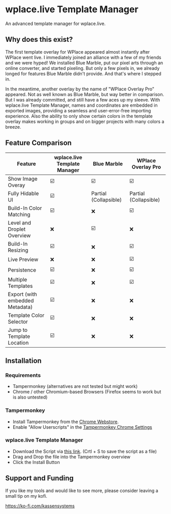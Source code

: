 # wplace.live Template Manager

An advanced template manager for wplace.live.

## Why does this exist?

The first template overlay for WPlace appeared almost instantly after WPlace went live. 
I immediately joined an alliance with a few of my friends and we were hyped! 
We installed Blue Marble, put our pixel arts through an online converter, and started pixeling.
But only a few pixels in, we already longed for features Blue Marble didn't provide. And that's where I stepped in.

In the meantime, another overlay by the name of "WPlace Overlay Pro" appeared. Not as well known as Blue Marble,
but way better in comparison. But I was already committed, and still have a few aces up my sleeve.
With wplace.live Template Manager, names and coordinates are embedded in exported images, providing a seamless and
user-error-free importing experience. Also the ability to only show certain colors in the template overlay makes
working in groups and on bigger projects with many colors a breeze.

## Feature Comparison

| Feature                         | wplace.live Template Manager | Blue Marble           | WPlace Overlay Pro   |
|---------------------------------|------------------------------|-----------------------|----------------------|
| Show Image Overay               | ☑️                           | ☑️                    | ☑️                   |
| Fully Hidable UI                | ☑️                           | Partial (Collapsible) | Partial (Collapsible) |
| Build-In Color Matching         | ☑️                           | ❌                     | ☑️                   |
| Level and Droplet Overview      | ❌                            | ☑️                    | ❌                    |
| Build-In Resizing               | ☑️                           | ❌                     | ☑️                   |
| Live Preview                    | ❌                            | ❌                     | ☑️                   |
| Persistence                     | ☑️                           | ❌                     | ☑️                   |
| Multiple Templates              | ☑️                           | ❌                     | ☑️                   |
| Export (with embedded Metadata) | ☑️                           | ❌                     | ❌                    |
| Template Color Selector         | ☑️                           | ❌                     | ❌                    |
| Jump to Template Location       | ☑️                           | ❌                     | ❌                    |

## Installation

### Requirements

- Tampermonkey (alternatives are not tested but might work)
- Chrome / other Chromium-based Browsers (Firefox seems to work but is also untested)

### Tampermonkey

- Install Tampermonkey from the [Chrome Webstore](https://chromewebstore.google.com/detail/tampermonkey/dhdgffkkebhmkfjojejmpbldmpobfkfo).
- Enable "Allow Userscripts" in the [Tampermonkey Chrome Settings](chrome://extensions/?id=dhdgffkkebhmkfjojejmpbldmpobfkfo)

### wplace.live Template Manager

- Download the Script via [this link](https://raw.githubusercontent.com/CedricKassen/wplace-template-manager/refs/heads/main/dist/wplace-template-manager.user.js).
  (Crtl + S to save the script as a file)
- Drag and Drop the file into the Tampermonkey overview
- Click the Install Button 

## Support and Funding

If you like my tools and would like to see more, please consider leaving a small tip on my kofi.

https://ko-fi.com/kassensystems
